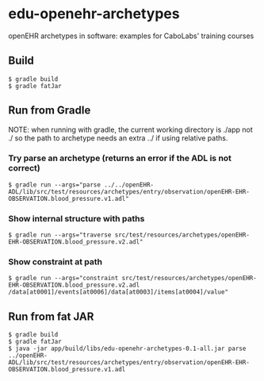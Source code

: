 # edu-openehr-archetypes

openEHR archetypes in software: examples for CaboLabs' training courses

## Build

```shell
$ gradle build
$ gradle fatJar
```

## Run from Gradle

NOTE: when running with gradle, the current working directory is ./app not ./ so the path to archetype needs an extra ../ if using relative paths.

### Try parse an archetype (returns an error if the ADL is not correct)

```shell
$ gradle run --args="parse ../../openEHR-ADL/lib/src/test/resources/archetypes/entry/observation/openEHR-EHR-OBSERVATION.blood_pressure.v1.adl"
```

### Show internal structure with paths

```shell
$ gradle run --args="traverse src/test/resources/archetypes/openEHR-EHR-OBSERVATION.blood_pressure.v2.adl"
```

### Show constraint at path

```shell
$ gradle run --args="constraint src/test/resources/archetypes/openEHR-EHR-OBSERVATION.blood_pressure.v2.adl /data[at0001]/events[at0006]/data[at0003]/items[at0004]/value"
```

## Run from fat JAR

```shell
$ gradle build
$ gradle fatJar
$ java -jar app/build/libs/edu-openehr-archetypes-0.1-all.jar parse ../openEHR-ADL/lib/src/test/resources/archetypes/entry/observation/openEHR-EHR-OBSERVATION.blood_pressure.v1.adl
```
